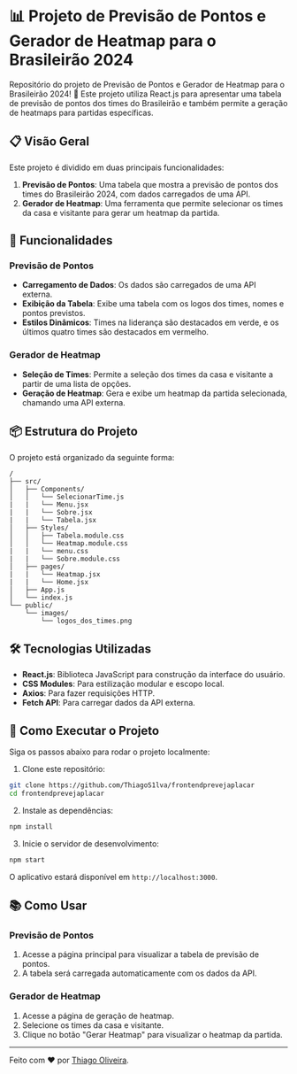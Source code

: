 # 📊 Projeto de Previsão de Pontos e Gerador de Heatmap para o Brasileirão 2024

Repositório do projeto de Previsão de Pontos e Gerador de Heatmap para o Brasileirão 2024! 🎉 Este projeto utiliza React.js para apresentar uma tabela de previsão de pontos dos times do Brasileirão e também permite a geração de heatmaps para partidas específicas.

## 📋 Visão Geral

Este projeto é dividido em duas principais funcionalidades:

1. **Previsão de Pontos**: Uma tabela que mostra a previsão de pontos dos times do Brasileirão 2024, com dados carregados de uma API.
2. **Gerador de Heatmap**: Uma ferramenta que permite selecionar os times da casa e visitante para gerar um heatmap da partida.

## 🚀 Funcionalidades

### Previsão de Pontos

- **Carregamento de Dados**: Os dados são carregados de uma API externa.
- **Exibição da Tabela**: Exibe uma tabela com os logos dos times, nomes e pontos previstos.
- **Estilos Dinâmicos**: Times na liderança são destacados em verde, e os últimos quatro times são destacados em vermelho.

### Gerador de Heatmap

- **Seleção de Times**: Permite a seleção dos times da casa e visitante a partir de uma lista de opções.
- **Geração de Heatmap**: Gera e exibe um heatmap da partida selecionada, chamando uma API externa.

## 📦 Estrutura do Projeto

O projeto está organizado da seguinte forma:

```
/
├── src/
│   ├── Components/
│   │   └── SelecionarTime.js
|   |   └── Menu.jsx
|   |   └── Sobre.jsx
|   |   └── Tabela.jsx
│   ├── Styles/
│   │   ├── Tabela.module.css
│   │   └── Heatmap.module.css
|   |   └── menu.css
|   |   └── Sobre.module.css
│   ├── pages/
|   |   └── Heatmap.jsx
|   |   └── Home.jsx
│   ├── App.js
│   └── index.js
└── public/
    └── images/
        └── logos_dos_times.png
```

## 🛠️ Tecnologias Utilizadas

- **React.js**: Biblioteca JavaScript para construção da interface do usuário.
- **CSS Modules**: Para estilização modular e escopo local.
- **Axios**: Para fazer requisições HTTP.
- **Fetch API**: Para carregar dados da API externa.

## 🚧 Como Executar o Projeto

Siga os passos abaixo para rodar o projeto localmente:

1. Clone este repositório:

```bash
git clone https://github.com/ThiagoS1lva/frontendprevejaplacar
cd frontendprevejaplacar
```

2. Instale as dependências:

```bash
npm install
```

3. Inicie o servidor de desenvolvimento:

```bash
npm start
```

O aplicativo estará disponível em `http://localhost:3000`.

## 📚 Como Usar

### Previsão de Pontos

1. Acesse a página principal para visualizar a tabela de previsão de pontos.
2. A tabela será carregada automaticamente com os dados da API.

### Gerador de Heatmap

1. Acesse a página de geração de heatmap.
2. Selecione os times da casa e visitante.
3. Clique no botão "Gerar Heatmap" para visualizar o heatmap da partida.
---

Feito com ❤️ por [Thiago Oliveira](https://github.com/ThiagoS1lva).
